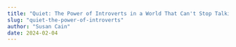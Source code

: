 ```yaml
---
title: "Quiet: The Power of Introverts in a World That Can't Stop Talking"
slug: "quiet-the-power-of-introverts"
author: "Susan Cain"
date: 2024-02-04
---
```

